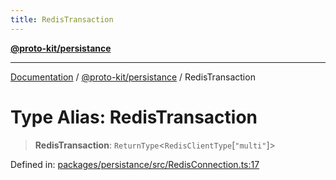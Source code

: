 ```yaml
---
title: RedisTransaction
---
```


[**@proto-kit/persistance**](../README.md)

***

[Documentation](../../../README.md) / [@proto-kit/persistance](../README.md) / RedisTransaction

# Type Alias: RedisTransaction

> **RedisTransaction**: `ReturnType`\<`RedisClientType`\[`"multi"`\]\>

Defined in: [packages/persistance/src/RedisConnection.ts:17](https://github.com/proto-kit/framework/blob/4d6b3b6da51b3edee0fbf25ce72c1f59ec61e891/packages/persistance/src/RedisConnection.ts#L17)
